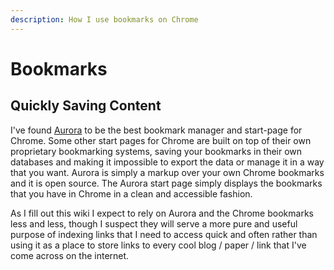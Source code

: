 ```yaml
---
description: How I use bookmarks on Chrome
---
```


# Bookmarks

## Quickly Saving Content

I've found [Aurora](https://chrome.google.com/webstore/detail/aurora-new-tab-bookmark-m/mjmipbogglnbgcabealdgbfdkpochcjg?hl=en) to be the best bookmark manager and start-page for Chrome. Some other start pages for Chrome are built on top of their own proprietary bookmarking systems, saving your bookmarks in their own databases and making it impossible to export the data or manage it in a way that you want. Aurora is simply a markup over your own Chrome bookmarks and it is open source. The Aurora start page simply displays the bookmarks that you have in Chrome in a clean and accessible fashion.

As I fill out this wiki I expect to rely on Aurora and the Chrome bookmarks less and less, though I suspect they will serve a more pure and useful purpose of indexing links that I need to access quick and often rather than using it as a place to store links to every cool blog / paper / link that I've come across on the internet.  

